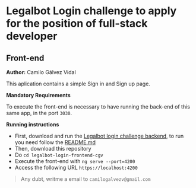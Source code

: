 # Legalbot Login challenge to apply for the position of full-stack developer

## Front-end

**Author:** Camilo Gálvez Vidal

This aplication contains a simple Sign in and Sign up page.

**Mandatory Requirements**

To execute the front-end is necessary to have running the back-end of this same app, in the port `3030`.

**Running instructions**

  - First, download and run the [Legalbot login challenge backend](https://github.com/cgalvezv/legalbot-login-backend-cgv), to run you need follow the [README.md](https://github.com/cgalvezv/legalbot-login-backend-cgv/blob/master/README.md)
  - Then, download this repository
  - Do `cd legalbot-login-frontend-cgv`
  - Execute the front-end with `ng serve --port=4200`
  - Access the following URL `https://localhost:4200`
  
  >Any dubt, writme a email to `camilogalvezv@gmail.com`
  
